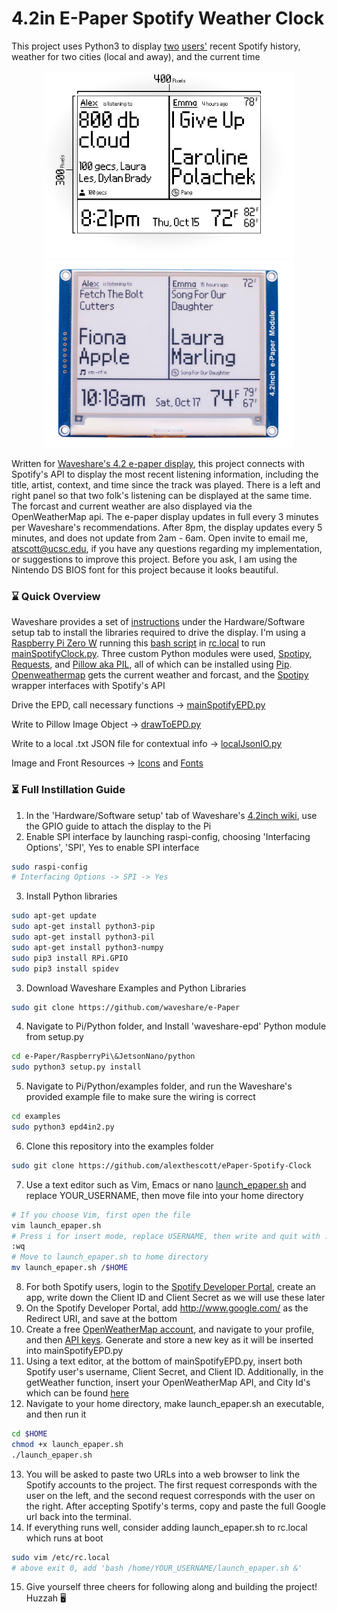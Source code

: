 # 4.2in E-Paper Spotify Weather Clock 
This project uses Python3 to display [two](https://open.spotify.com/user/bassguitar1234?si=hHnnqHUGTe25liNezp9cJQ) [users'](https://open.spotify.com/user/ermisk?si=0G5DmMxCRLuUm1G6-EWhFA) recent Spotify history, weather for two cities (local and away), and the current time 

<p align="center">
	<img src="spotify_epaper_preview.jpg" width="400">
	<img src="spotify_epaper_preview2.jpg" width="400">
</p>

Written for [Waveshare's 4.2 e-paper display](https://www.waveshare.com/4.2inch-e-paper.htm), this project connects with Spotify's API to display the most recent listening information, including the title, artist, context, and time since the track was played. There is a left and right panel so that two folk's listening can be displayed at the same time. The forcast and current weather are also displayed via the OpenWeatherMap api. The e-paper display updates in full every 3 minutes per Waveshare's recommendations. After 8pm, the display updates every 5 minutes, and does not update from 2am - 6am. Open invite to email me, atscott@ucsc.edu, if you have any questions regarding my implementation, or suggestions to improve this project. Before you ask, I am using the Nintendo DS BIOS font for this project because it looks beautiful.

### ⌛ Quick Overview 
Waveshare provides a set of [instructions](https://www.waveshare.com/wiki/4.2inch_e-Paper_Module) under the Hardware/Software setup tab to install the libraries required to drive the display. I'm using a [Raspberry Pi Zero W](https://www.raspberrypi.org/products/raspberry-pi-zero-w/) running this [bash script](https://github.com/alexthescott/ePaper-Spotify-Clock/blob/master/launch_epaper.sh) in [rc.local](https://www.raspberrypi.org/documentation/linux/usage/rc-local.md) to run [mainSpotifyClock.py](https://github.com/alexthescott/ePaper-Spotify-Clock/blob/master/mainSpotifyEPD.py). Three custom Python modules were used, [Spotipy](https://spotipy.readthedocs.io/en/2.12.0/), [Requests](https://requests.readthedocs.io/en/master/), and [Pillow aka PIL](https://pillow.readthedocs.io/en/stable/), all of which can be installed using [Pip](https://pip.pypa.io/en/stable/). [Openweathermap](https://openweathermap.org/api) gets the current weather and forcast, and the [Spotipy](https://github.com/plamere/spotipy) wrapper interfaces with Spotify's API

Drive the EPD, call necessary functions -> [mainSpotifyEPD.py](https://github.com/alexthescott/ePaper-Spotify-Clock/blob/master/mainSpotifyEPD.py)

Write to Pillow Image Object -> [drawToEPD.py](https://github.com/alexthescott/ePaper-Spotify-Clock/blob/master/drawToEPD.py)

Write to a local .txt JSON file for contextual info -> [localJsonIO.py](https://github.com/alexthescott/ePaper-Spotify-Clock/blob/master/localJsonIO.py)

Image and Front Resources -> [Icons](https://github.com/alexthescott/ePaper-Spotify-Clock/tree/master/Icons) and [Fonts](https://github.com/alexthescott/ePaper-Spotify-Clock/tree/master/ePaperFonts) 
 
### ⏳ Full Instillation Guide 
1) In the 'Hardware/Software setup' tab of Waveshare's [4.2inch wiki](https://www.waveshare.com/wiki/4.2inch_e-Paper_Module), use the GPIO guide to attach the display to the Pi
2) Enable SPI interface by launching raspi-config, choosing 'Interfacing Options', 'SPI', Yes to enable SPI interface
```bash
sudo raspi-config
# Interfacing Options -> SPI -> Yes
```
3) Install Python libraries
```bash
sudo apt-get update
sudo apt-get install python3-pip
sudo apt-get install python3-pil
sudo apt-get install python3-numpy
sudo pip3 install RPi.GPIO
sudo pip3 install spidev
```
3) Download Waveshare Examples and Python Libraries
```bash
sudo git clone https://github.com/waveshare/e-Paper
```
4) Navigate to Pi/Python folder, and Install 'waveshare-epd' Python module from setup.py
```bash
cd e-Paper/RaspberryPi\&JetsonNano/python
sudo python3 setup.py install
```
5) Navigate to Pi/Python/examples folder, and run the Waveshare's provided example file to make sure the wiring is correct
```bash
cd examples
sudo python3 epd4in2.py
```
6) Clone this repository into the examples folder 
```bash
sudo git clone https://github.com/alexthescott/ePaper-Spotify-Clock
```
7) Use a text editor such as Vim, Emacs or nano [launch_epaper.sh](https://github.com/alexthescott/ePaper-Spotify-Clock/blob/master/launch_epaper.sh) and replace YOUR_USERNAME, then move file into your home directory
```bash
# If you choose Vim, first open the file
vim launch_epaper.sh
# Press i for insert mode, replace USERNAME, then write and quit with :wq
:wq
# Move to launch_epaper.sh to home directory
mv launch_epaper.sh /$HOME
```
8) For both Spotify users, login to the [Spotify Developer Portal](https://developer.spotify.com/dashboard/), create an app, write down the Client ID and Client Secret as we will use these later
9) On the Spotify Developer Portal, add http://www.google.com/ as the Redirect URI, and save at the bottom
10) Create a free [OpenWeatherMap account](https://home.openweathermap.org/users/sign_in), and navigate to your profile, and then [API keys](https://home.openweathermap.org/api_keys). Generate and store a new key as it will be inserted into mainSpotifyEPD.py
11) Using a text editor, at the bottom of mainSpotifyEPD.py, insert both Spotify user's username, Client Secret, and Client ID. Additionally, in the getWeather function, insert your OpenWeatherMap API, and City Id's which can be found [here](https://openweathermap.org/find?)
12) Navigate to your home directory, make launch_epaper.sh an executable, and then run it
```bash
cd $HOME
chmod +x launch_epaper.sh
./launch_epaper.sh
```
13) You will be asked to paste two URLs into a web browser to link the Spotify accounts to the project. The first request corresponds with the user on the left, and the second request corresponds with the user on the right. After accepting Spotify's terms, copy and paste the full Google url back into the terminal.
14) If everything runs well, consider adding launch_epaper.sh to rc.local which runs at boot
```bash
sudo vim /etc/rc.local
# above exit 0, add 'bash /home/YOUR_USERNAME/launch_epaper.sh &'
```
15) Give yourself three cheers for following along and building the project! Huzzah 🖥️ 
